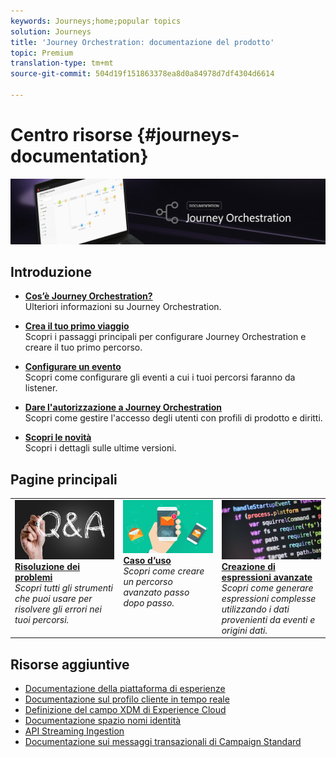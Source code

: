 ```yaml
---
keywords: Journeys;home;popular topics
solution: Journeys
title: 'Journey Orchestration: documentazione del prodotto'
topic: Premium
translation-type: tm+mt
source-git-commit: 504d19f151863378ea8d0a84978d7df4304d6614

---
```



# Centro risorse {#journeys-documentation}

![](using/assets/do-not-localize/bannerjourney.png)

## Introduzione

* **[Cos’è Journey Orchestration?](using/about/about-journey-orchestration.md)**<br/>Ulteriori informazioni su Journey Orchestration.

* **[Crea il tuo primo viaggio](using/about/get-started.md)**<br/>Scopri i passaggi principali per configurare Journey Orchestration e creare il tuo primo percorso.

* **[Configurare un evento](using/event/about-events.md#section_tbk_5qt_pgb)**<br/>Scopri come configurare gli eventi a cui i tuoi percorsi faranno da listener.

* **[Dare l&#39;autorizzazione a Journey Orchestration](using/about/access-management.md)**<br/>Scopri come gestire l&#39;accesso degli utenti con profili di prodotto e diritti.

* **[Scopri le novità](using/release-notes/release-notes.md)**<br/>Scopri i dettagli sulle ultime versioni.

## Pagine principali

<table>
<tr>
    <td valign="top">
        <a href="using/about/troubleshooting.md">
       <img alt="Sviluppatori" src="using/assets/do-not-localize/FAQ.png" />
       </a>
    <div>
    <a href="using/about/troubleshooting.md"><strong>Risoluzione dei problemi</strong></a>
    </div>
    <em>Scopri tutti gli strumenti che puoi usare per risolvere gli errori nei tuoi percorsi.</em>
    <br>
  </td>
  <td valign="top">
    <a href="using/usecase/building-the-journey.md">
      <img alt="build" src="using/assets/do-not-localize/design.png"/>
    </a>
    <div>
    <a href="using/usecase/building-the-journey.md"><strong>Caso d’uso</strong></a>
    </div>
    <em>Scopri come creare un percorso avanzato passo dopo passo.</em>
    <br>
  </td>
  <td valign="top">
    <a href="using/expression/expressionadvanced.md">
      <img alt="condizioni" src="using/assets/do-not-localize/dev.png"/>
    </a>
    <div>
    <a href="using/expression/expressionadvanced.md"><strong>Creazione di espressioni avanzate</strong></a>
    </div>
    <em>Scopri come generare espressioni complesse utilizzando i dati provenienti da eventi e origini dati. </em>
    <br>
  </td>
</tr>
</table>

## Risorse aggiuntive

* [Documentazione della piattaforma di esperienze](https://www.adobe.com/it/experience-platform/documentation-and-developer-resources.html)
* [Documentazione sul profilo cliente in tempo reale](https://docs.adobe.com/content/help/en/experience-platform/profile/home.html)
* [Definizione del campo XDM di Experience Cloud](https://docs.adobe.com/content/help/en/experience-platform/xdm/home.html)
* [Documentazione spazio nomi identità](https://docs.adobe.com/content/help/en/experience-platform/identity/home.html)
* [API Streaming Ingestion](https://docs.adobe.com/content/help/en/experience-platform/ingestion/streaming/overview.html)
* [Documentazione sui messaggi transazionali di Campaign Standard](https://docs.adobe.com/content/help/it-IT/campaign-standard/using/communication-channels/transactional-messaging/about-transactional-messaging.translate.html)
